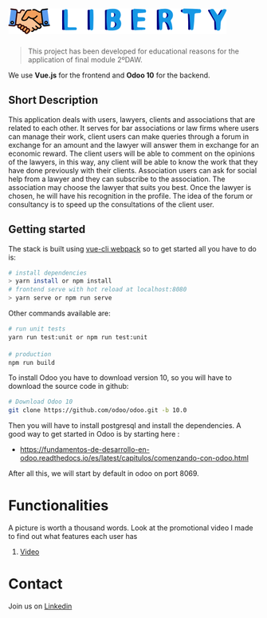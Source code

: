 # ![Liberty Project](./vue/static/logotip.png)

> This project has been developed for educational reasons for the application of final module 2ºDAW.

We use **Vue.js** for the frontend and **Odoo 10** for the backend.

## Short Description

This application deals with users, lawyers, clients and associations that are related to each other. It serves for bar associations or law firms where users can manage their work, client users can make queries through a forum in exchange for an amount and the lawyer will answer them in exchange for an economic reward. The client users will be able to comment on the opinions of the lawyers, in this way, any client will be able to know the work that they have done previously with their clients. Association users can ask for social help from a lawyer and they can subscribe to the association. The association may choose the lawyer that suits you best. Once the lawyer is chosen, he will have his recognition in the profile. The idea of ​​the forum or consultancy is to speed up the consultations of the client user.

## Getting started

The stack is built using [vue-cli webpack](https://github.com/vuejs-templates/webpack) so to get started all you have to do is:

``` bash
# install dependencies
> yarn install or npm install
# frontend serve with hot reload at localhost:8080
> yarn serve or npm run serve
```

Other commands available are:

``` bash
# run unit tests
yarn run test:unit or npm run test:unit

# production
npm run build

```

To install Odoo you have to download version 10, so you will have to download the source code in github:

``` bash
# Download Odoo 10
git clone https://github.com/odoo/odoo.git -b 10.0

```
Then you will have to install postgresql and install the dependencies. A good way to get started in Odoo is by starting here :

- https://fundamentos-de-desarrollo-en-odoo.readthedocs.io/es/latest/capitulos/comenzando-con-odoo.html

After all this, we will start by default in odoo on port 8069.

# Functionalities

A picture is worth a thousand words. Look at the promotional video I made to find out what features each user has

1. [Video](https://www.youtube.com/watch?v=dsL11ytM5Jc)

# Contact

Join us on [Linkedin](https://www.linkedin.com/in/joan-mont%C3%A9s-doria-811188148/)
